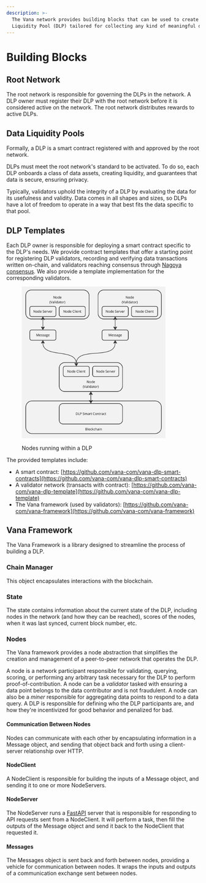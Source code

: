 ```yaml
---
description: >-
  The Vana network provides building blocks that can be used to create a Data
  Liquidity Pool (DLP) tailored for collecting any kind of meaningful data.
---
```


# Building Blocks

## Root Network

The root network is responsible for governing the DLPs in the network. A DLP owner must register their DLP with the root network before it is considered active on the network. The root network distributes rewards to active DLPs.

## Data Liquidity Pools

Formally, a DLP is a smart contract registered with and approved by the root network.

DLPs must meet the root network's standard to be activated. To do so, each DLP onboards a class of data assets, creating liquidity, and guarantees that data is secure, ensuring privacy.

Typically, validators uphold the integrity of a DLP by evaluating the data for its usefulness and validity. Data comes in all shapes and sizes, so DLPs have a lot of freedom to operate in a way that best fits the data specific to that pool.

## DLP Templates

Each DLP owner is responsible for deploying a smart contract specific to the DLP's needs. We provide contract templates that offer a starting point for registering DLP validators, recording and verifying data transactions written on-chain, and validators reaching consensus through [Nagoya consensus](https://colab.research.google.com/drive/19MUtnOTk1kXp18pCRGNBgMTOJhW-4TGK). We also provide a template implementation for the corresponding validators.

<figure><img src="../.gitbook/assets/Vana Docs Graphics.jpg" alt="" width="375"><figcaption><p>Nodes running within a DLP</p></figcaption></figure>

The provided templates include:

* A smart contract: [https://github.com/vana-com/vana-dlp-smart-contracts](https://github.com/vana-com/vana-dlp-smart-contracts)
* A validator network (transacts with contract): [https://github.com/vana-com/vana-dlp-template](https://github.com/vana-com/vana-dlp-template)
* The Vana framework (used by validators): [https://github.com/vana-com/vana-framework](https://github.com/vana-com/vana-framework)

## Vana Framework

The Vana Framework is a library designed to streamline the process of building a DLP.

### Chain Manager

This object encapsulates interactions with the blockchain.

### State

The state contains information about the current state of the DLP, including nodes in the network (and how they can be reached), scores of the nodes, when it was last synced, current block number, etc.&#x20;

### Nodes

The Vana framework provides a node abstraction that simplifies the creation and management of a peer-to-peer network that operates the DLP.

A node is a network participant responsible for validating, querying, scoring, or performing any arbitrary task necessary for the DLP to perform proof-of-contribution. A node can be a _validator_ tasked with ensuring a data point belongs to the data contributor and is not fraudulent. A node can also be a _miner_ responsible for aggregating data points to respond to a data query. A DLP is responsible for defining who the DLP participants are, and how they're incentivized for good behavior and penalized for bad.&#x20;

#### Communication Between Nodes

Nodes can communicate with each other by encapsulating information in a Message object, and sending that object back and forth using a client-server relationship over HTTP.

#### NodeClient

A NodeClient is responsible for building the inputs of a Message object, and sending it to one or more NodeServers.&#x20;

#### NodeServer

The NodeServer runs a [FastAPI](https://fastapi.tiangolo.com/) server that is responsible for responding to API requests sent from a NodeClient. It will perform a task, then fill the outputs of the Message object and send it back to the NodeClient that requested it.

#### Messages

The Messages object is sent back and forth between nodes, providing a vehicle for communication between nodes. It wraps the inputs and outputs of a communication exchange sent between nodes.

